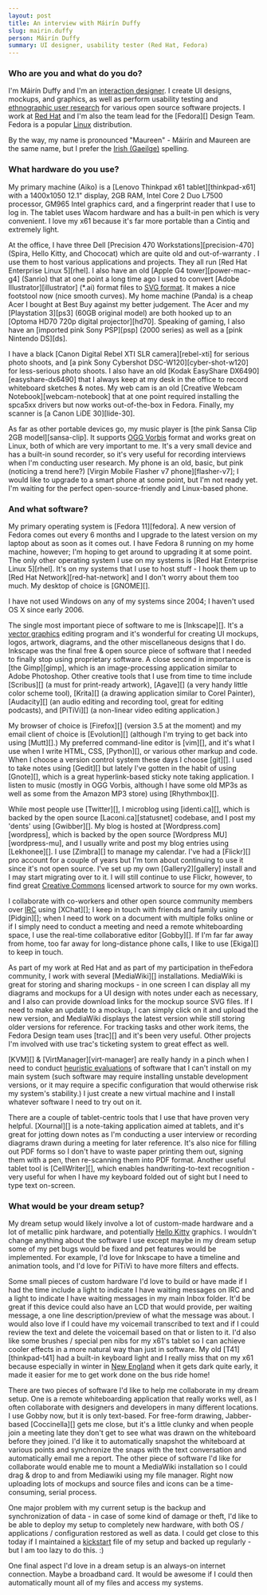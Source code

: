 ```yaml
---
layout: post
title: An interview with Máirín Duffy
slug: mairin.duffy
person: Máirín Duffy
summary: UI designer, usability tester (Red Hat, Fedora)
---
```

### Who are you and what do you do?

I'm Máirín Duffy and I'm an [interaction designer](http://en.wikipedia.org/wiki/Interaction_design "Wikipedia entry on interaction design."). I create UI designs, mockups, and graphics, as well as perform usability testing and [ethnographic user research](http://en.wikipedia.org/wiki/Contextual_design "Wikipedia entry on contextual design.") for various open source software projects. I work at [Red Hat](http://www.redhat.com "Red Hat's website.") and I'm also the team lead for the [Fedora][] Design Team. Fedora is a popular [Linux](http://en.wikipedia.org/wiki/Linux "Wikipedia entry on Linux.") distribution.

By the way, my name is pronounced "Maureen" - Máirín and Maureen are the same name, but I prefer the [Irish (Gaeilge)](http://www.daltai.com/home.htm "Irish information and resources.") spelling.

### What hardware do you use?

My primary machine (Aiko) is a [Lenovo Thinkpad x61 tablet][thinkpad-x61] with a 1400x1050 12.1" display, 2GB RAM, Intel Core 2 Duo L7500 processor, GM965 Intel graphics card, and a fingerprint reader that I use to log in. The tablet uses Wacom hardware and has a built-in pen which is very convenient. I love my x61 because it's far more portable than a Cintiq and extremely light.

At the office, I have three Dell [Precision 470 Workstations][precision-470] (Spira, Hello Kitty, and Chococat) which are quite old and out-of-warranty . I use them to host various applications and projects. They all run [Red Hat Enterprise Linux 5][rhel]. I also have an old [Apple G4 tower][power-mac-g4] (Sanrio) that at one point a long time ago I used to convert [Adobe Illustrator][illustrator] (*.ai) format files to [SVG format](http://www.w3.org/Graphics/SVG "The official SVG spec."). It makes a nice footstool now (nice smooth curves). My home machine (Panda) is a cheap Acer I bought at Best Buy against my better judgement. The Acer and my [Playstation 3][ps3] (60GB original model) are both hooked up to an [Optoma HD70 720p digital projector][hd70]. Speaking of gaming, I also have an [imported pink Sony PSP][psp] (2000 series) as well as a [pink Nintendo DS][ds].

I have a black [Canon Digital Rebel XTI SLR camera][rebel-xti] for serious photo shoots, and [a pink Sony Cybershot DSC-W120][cyber-shot-w120] for less-serious photo shoots. I also have an old [Kodak EasyShare DX6490][easyshare-dx6490] that I always keep at my desk in the office to record whiteboard sketches & notes. My web cam is an old [Creative Webcam Notebook][webcam-notebook] that at one point required installing the spca5xx drivers but now works out-of-the-box in Fedora. Finally, my scanner is [a Canon LiDE 30][lide-30].

As far as other portable devices go, my music player is [the pink Sansa Clip 2GB model][sansa-clip]. It supports [OGG Vorbis](http://vorbis.com/ "The official site for the OGG audio format.") format and works great on Linux, both of which are very important to me. It's a very small device and has a built-in sound recorder, so it's very useful for recording interviews when I'm conducting user research. My phone is an old, basic, but pink (noticing a trend here?) [Virgin Mobile Flasher v7 phone][flasher-v7]; I would like to upgrade to a smart phone at some point, but I'm not ready yet. I'm waiting for the perfect open-source-friendly and Linux-based phone.

### And what software?

My primary operating system is [Fedora 11][fedora]. A new version of Fedora comes out every 6 months and I upgrade to the latest version on my laptop about as soon as it comes out. I have Fedora 8 running on my home machine, however; I'm hoping to get around to upgrading it at some point. The only other operating system I use on my systems is [Red Hat Enterprise Linux 5][rhel]. It's on my systems that I use to host stuff - I hook them up to [Red Hat Network][red-hat-network] and I don't worry about them too much. My desktop of choice is [GNOME][].

I have not used Windows on any of my systems since 2004; I haven't used OS X since early 2006.

The single most important piece of software to me is [Inkscape][]. It's a [vector graphics](http://en.wikipedia.org/wiki/Vector_graphics "Wikipedia entry on vector graphics.") editing program and it's wonderful for creating UI mockups, logos, artwork, diagrams, and the other miscellaneous designs that I do. Inkscape was the final free & open source piece of software that I needed to finally stop using proprietary software. A close second in importance is [the Gimp][gimp], which is an image-processing application similar to Adobe Photoshop. Other creative tools that I use from time to time include [Scribus][] (a must for print-ready artwork), [Agave][] (a very handy little color scheme tool), [Krita][] (a drawing application similar to Corel Painter), [Audacity][] (an audio editing and recording tool, great for editing podcasts), and [PiTiVi][] (a non-linear video editing application.)

My browser of choice is [Firefox][] (version 3.5 at the moment) and my email client of choice is [Evolution][] (although I'm trying to get back into using [Mutt][].) My preferred command-line editor is [vim][], and it's what I use when I write HTML, CSS, [Python][], or various other markup and code. When I choose a version control system these days I choose [git][]. I used to take notes using [Gedit][] but lately I've gotten in the habit of using [Gnote][], which is a great hyperlink-based sticky note taking application. I listen to music (mostly in OGG Vorbis, although I have some old MP3s as well as some from the Amazon MP3 store) using [Rhythmbox][].

While most people use [Twitter][], I microblog using [identi.ca][], which is backed by the open source [Laconi.ca][statusnet] codebase, and I post my 'dents' using [Gwibber][]. My blog is hosted at [Wordpress.com][wordpress], which is backed by the open source [Wordpress MU][wordpress-mu], and I usually write and post my blog entries using [Lekhonee][]. I use [Zimbra][] to manage my calendar. I've had a [Flickr][] pro account for a couple of years but I'm torn about continuing to use it since it's not open source. I've set up my own [Gallery2][gallery] install and I may start migrating over to it. I will still continue to use Flickr, however, to find great [Creative Commons](http://creativecommons.org "The official Creative Commons site.") licensed artwork to source for my own works.

I collaborate with co-workers and other open source community members over [IRC](http://en.wikipedia.org/wiki/Internet_Relay_Chat 
"Wikipedia entry for IRC.") using [XChat][]; I keep in touch with friends and family using [Pidgin][]; when I need to work on a document with multiple folks online or if I simply need to conduct a meeting and need a remote whiteboarding space, I use the real-time collaborative editor [Gobby][]. If I'm far far away from home, too far away for long-distance phone calls, I like to use [Ekiga][] to keep in touch.

As part of my work at Red Hat and as part of my participation in theFedora community, I work with several [MediaWiki][] installations. MediaWiki is great for storing and sharing mockups - in one screen I can display all my diagrams and mockups for a UI design with notes under each as necessary, and I also can provide download links for the mockup source SVG files. If I need to make an update to a mockup, I can simply click on it and upload the new version, and MediaWiki displays the latest version while still storing older versions for reference. For tracking tasks and other work items, the Fedora Design team uses [trac][] and it's been very useful. Other projects I'm involved with use trac's ticketing system to great effect as well.

[KVM][] & [VirtManager][virt-manager] are really handy in a pinch when I need to conduct [heuristic evaluations](http://en.wikipedia.org/wiki/Heuristic_evaluation "Wikipedia entry on heuristic evaluation.") of software that I can't install on my main system (such software may require installing unstable development versions, or it may require a specific configuration that would otherwise risk my system's stability.) I just create a new virtual machine and I install whatever software I need to try out on it.

There are a couple of tablet-centric tools that I use that have proven very helpful. [Xournal][] is a note-taking application aimed at tablets, and it's great for jotting down notes as I'm conducting a user interview or recording diagrams drawn during a meeting for later reference. It's also nice for filling out PDF forms so I don't have to waste paper printing them out, signing them with a pen, then re-scanning them into PDF format. Another useful tablet tool is [CellWriter][], which enables handwriting-to-text recognition - very useful for when I have my keyboard folded out of sight but I need to type text on-screen.

### What would be your dream setup?

My dream setup would likely involve a lot of custom-made hardware and a lot of metallic pink hardware, and potentially [Hello Kitty](http://kittyhell.com/ "A weblog dedicated to Hello Kitty items.") graphics. I wouldn't change anything about the software I use except maybe in my dream setup some of my pet bugs would be fixed and pet features would be implemented. For example, I'd love for Inkscape to have a timeline and animation tools, and I'd love for PiTiVi to have more filters and effects.

Some small pieces of custom hardware I'd love to build or have made if I had the time include a light to indicate I have waiting messages on IRC and a light to indicate I have waiting messages in my main Inbox folder. It'd be great if this device could also have an LCD that would provide, per waiting message, a one line description/preview of what the message was about. I would also love if I could have my voicemail transcribed to text and if I could review the text and delete the voicemail based on that or listen to it. I'd also like some brushes / special pen nibs for my x61's tablet so I can achieve cooler effects in a more natural way than just in software. My old [T41][thinkpad-t41] had a built-in keyboard light and I really miss that on my x61 because especially in winter in [New England](http://en.wikipedia.org/wiki/New_England "Wikipedia entry on New England.") when it gets dark quite early, it made it easier for me to get work done on the bus ride home!

There are two pieces of software I'd like to help me collaborate in my dream setup. One is a remote whiteboarding application that really works well, as I often collaborate with designers and developers in many different locations. I use Gobby now, but it is only text-based. For free-form drawing, Jabber-based [Coccinella][] gets me close, but it's a little clunky and when people join a meeting late they don't get to see what was drawn on the whiteboard before they joined. I'd like it to automatically snapshot the whiteboard at various points and synchronize the snaps with the text conversation and automatically email me a report. The other piece of software I'd like for collaborate would enable me to mount a MediaWiki installation so I could drag & drop to and from Mediawiki using my file manager. Right now uploading lots of mockups and source files and icons can be a time-consuming, serial process.

One major problem with my current setup is the backup and synchronization of data - in case of some kind of damage or theft, I'd like to be able to deploy my setup to completely new hardware, with both OS / applications / configuration restored as well as data. I could get close to this today if I maintained a [kickstart](http://en.wikipedia.org/wiki/Kickstart_%28Linux%29 "Wikipedia entry on Kickstart (for Linux).") file of my setup and backed up regularly - but I am too lazy to do this. :)

One final aspect I'd love in a dream setup is an always-on internet connection. Maybe a broadband card. It would be awesome if I could then automatically mount all of my files and access my systems.
